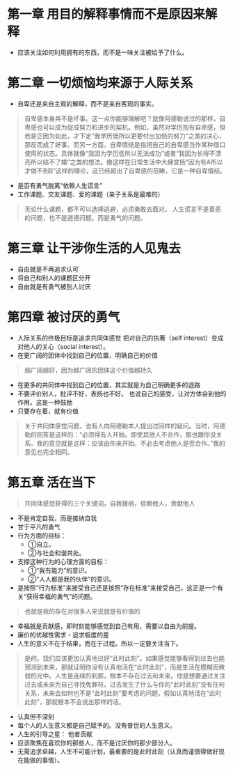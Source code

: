 
# 第一章  用目的解释事情而不是原因来解释
- 应该关注如何利用拥有的东西，而不是一味关注被给予了什么。

# 第二章  一切烦恼均来源于人际关系
- 自卑还是来自主观的解释，而不是来自客观的事实。
> 自卑感本身并不是坏事。这一点你能够理解吧？就像阿德勒说过的那样，自卑感也可以成为促成努力和进步的契机。例如，虽然对学历抱有自卑感，但若是正因为如此，才下定“我学历低所以更要付出加倍的努力”之类的决心，那反而成了好事。而另一方面，自卑情结是指把自己的自卑感当作某种借口使用的状态。具体就像“我因为学历低所以无法成功”或者“我因为长得不漂亮所以结不了婚”之类的想法。像这样在日常生活中大肆宣扬“因为有A所以才做不到B”这样的理论，这已经超出了自卑感的范畴，它是一种自卑情结。
- 是否有勇气脱离“依赖人生谎言”
- 工作课题、交友课题、爱的课题（亲子关系是最难的）
> 无论什么课题，都不可以选择逃避，必须勇敢去面对。
人生谎言不是善恶的问题，也不是道德问题。而是勇气的问题。

# 第三章  让干涉你生活的人见鬼去
- 自由就是不再追求认可
- 将自己和别人的课题区分开
- 自由就是有勇气被别人讨厌

# 第四章 被讨厌的勇气
- 人际关系的终极目标是追求共同体感觉
把对自己的执著（self interest）变成对他人的关心（social interest）。
- 在更广阔的团体中找到自己的位置，明确自己的价值
> 越广阔越好，因为越广阔的团体这个价值越持久
- 在更多的共同体中找到自己的位置，其实就是为自己明确更多的退路
- 不要评价别人，批评不好，表扬也不好。 也说自己的感受，让对方体会到他的作用。这是一种鼓励
- 只要存在着，就有价值
> 关于共同体感觉问题，也有人向阿德勒本人提出过同样的疑问。当时，阿德勒的回答是这样的：“必须得有人开始。即使其他人不合作，那也跟你没关系。我的意见就是这样：应该由你来开始。不必去考虑他人是否合作。”我的意见也完全相同。

# 第五章  活在当下
> 共同体感觉获得的三个关键词，自我接纳，信赖他人，贡献他人
- 不是肯定自我，而是接纳自我
- 甘于平凡的勇气
- 行为方面的目标：
    - ①自立。
    - ②与社会和谐共处。
- 支撑这种行为的心理方面的目标：
    - ①“我有能力”的意识。
    - ②“人人都是我的伙伴”的意识。
- 是按照“行为标准”来接受自己还是按照“存在标准”来接受自己，这正是一个有关“获得幸福的勇气”的问题。
> 也就是我的存在对很多人来说就是有价值的
- 幸福就是贡献感，即时刻能够感觉到自己有用，需要以自由为前提。
- 廉价的优越性需求 - 追求极度的差
- 人生的意义不在于结果，而在于过程。所以一定要关注当下。
> 是的。我们应该更加认真地过好“此时此刻”。如果感觉能够看得到过去也能预测到未来，那就证明你没有认真地活在“此时此刻”，而是生活在模糊而微弱的光中。人生是连续的刹那，根本不存在过去和未来。你是想要通过关注过去或未来为自己寻找免罪符。过去发生了什么与你的“此时此刻”没有任何关系，未来会如何也不是“此时此刻”要考虑的问题。假如认真地活在“此时此刻”，那就根本不会说出那样的话。
- 认真但不深刻
- 每个人的人生意义都是自己赋予的。没有普世的人生意义。
- 人生的引导之星： 他者贡献
- 应该聚焦在喜欢你的那些人，而不是讨厌你的那少部分人。
- 无需追求卓越，人生不可能计划，最重要的是此时此刻（认真而谨慎得做好现在能做的事情）。

